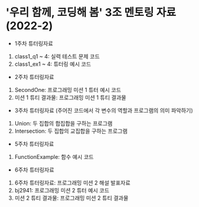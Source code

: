 # '우리 함께, 코딩해 봄' 3조 멘토링 자료(2022-2)

- 1주차 튜터링자료
1. class1_q1 ~ 4: 실력 테스트 문제 코드
2. class1_ex1 ~ 4: 튜터링 예시 코드


- 2주차 튜터링자료
1. SecondOne: 프로그래밍 미션 1 튜터 예시 코드
2. 미션 1 튜티 결과물: 프로그래밍 미션 1 튜티 결과물


- 3주차 튜터링자료
(주어진 코드에서 각 변수의 역할과 프로그램의 의미 파악하기)
1. Union: 두 집합의 합집합을 구하는 프로그램
2. Intersection: 두 집합의 교집합을 구하는 프로그램


- 5주차 튜터링자료
1. FunctionExample: 함수 예시 코드


- 6주차 튜터링자료
1. 6주차 튜터링자료: 프로그래밍 미션 2 해설 발표자료
2. bj2941: 프로그래밍 미션 2 튜터 예시 코드
3. 미션 2 튜티 결과물: 프로그래밍 미션 2 튜티 결과물
